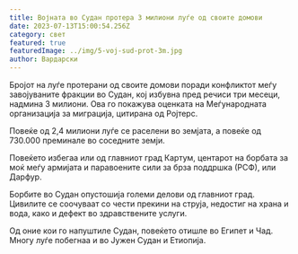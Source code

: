 ```yaml
---
title: Војната во Судан протера 3 милиони луѓе од своите домови
date: 2023-07-13T15:00:54.256Z
category: свет
featured: true
featuredImage: ../img/5-voj-sud-prot-3m.jpg
author: Вардарски
---
```

Бројот на луѓе протерани од своите домови поради конфликтот меѓу завојуваните фракции во Судан, кој избувна пред речиси три месеци, надмина 3 милиони. Ова го покажува оценката на Меѓународната организација за миграција, цитирана од Ројтерс.

Повеќе од 2,4 милиони луѓе се раселени во земјата, а повеќе од 730.000 преминале во соседните земји.

Повеќето избегаа или од главниот град Картум, центарот на борбата за моќ меѓу армијата и паравоените сили за брза поддршка (РСФ), или Дарфур.

Борбите во Судан опустошија големи делови од главниот град. Цивилите се соочуваат со чести прекини на струја, недостиг на храна и вода, како и дефект во здравствените услуги.

Од оние кои го напуштиле Судан, повеќето отишле во Египет и Чад. Многу луѓе побегнаа и во Јужен Судан и Етиопија.